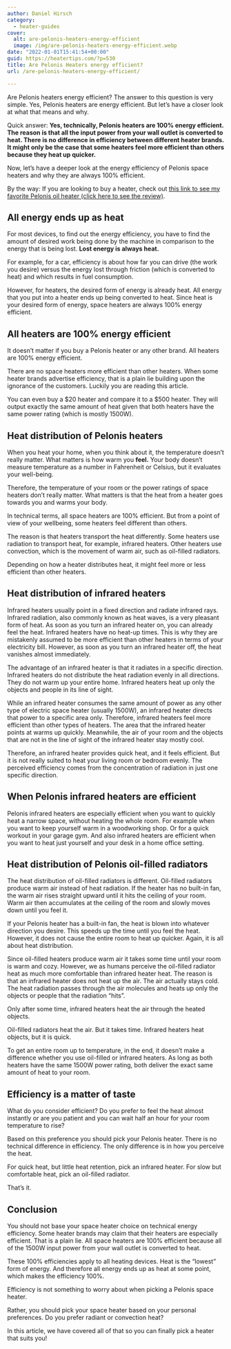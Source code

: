 ```yaml
---
author: Daniel Hirsch
category:
  - heater-guides
cover:
  alt: are-pelonis-heaters-energy-efficient
  image: /img/are-pelonis-heaters-energy-efficient.webp
date: "2022-01-01T15:41:54+00:00"
guid: https://heatertips.com/?p=530
title: Are Pelonis Heaters energy efficient?
url: /are-pelonis-heaters-energy-efficient/

---
```

Are Pelonis heaters energy efficient? The answer to this question is very simple. Yes, Pelonis heaters are energy efficient. But let’s have a closer look at what that means and why.

Quick answer: **Yes, technically, Pelonis heaters are 100% energy efficient. The reason is that all the input power from your wall outlet is converted to heat. There is no difference in efficiency between different heater brands. It might only be the case that some heaters feel more efficient than others because they heat up quicker.**

Now, let’s have a deeper look at the energy efficiency of Pelonis space heaters and why they are always 100% efficient.

By the way: If you are looking to buy a heater, check out [this link to see my favorite Pelonis oil heater (click here to see the review)](/recommended-products/oil-filled-radiator/).

## All energy ends up as heat

For most devices, to find out the energy efficiency, you have to find the amount of desired work being done by the machine in comparison to the energy that is being lost. **Lost energy is always heat.**

For example, for a car, efficiency is about how far you can drive (the work you desire) versus the energy lost through friction (which is converted to heat) and which results in fuel consumption.

However, for heaters, the desired form of energy is already heat. All energy that you put into a heater ends up being converted to heat. Since heat is your desired form of energy, space heaters are always 100% energy efficient.

## All heaters are 100% energy efficient

It doesn’t matter if you buy a Pelonis heater or any other brand. All heaters are 100% energy efficient.

There are no space heaters more efficient than other heaters. When some heater brands advertise efficiency, that is a plain lie building upon the ignorance of the customers. Luckily you are reading this article.

You can even buy a $20 heater and compare it to a $500 heater. They will output exactly the same amount of heat given that both heaters have the same power rating (which is mostly 1500W).

## Heat distribution of Pelonis heaters

When you heat your home, when you think about it, the temperature doesn’t really matter. What matters is how warm you **feel.** Your body doesn’t measure temperature as a number in Fahrenheit or Celsius, but it evaluates your well-being.

Therefore, the temperature of your room or the power ratings of space heaters don’t really matter. What matters is that the heat from a heater goes towards you and warms your body.

In technical terms, all space heaters are 100% efficient. But from a point of view of your wellbeing, some heaters feel different than others.

The reason is that heaters transport the heat differently. Some heaters use radiation to transport heat, for example, infrared heaters. Other heaters use convection, which is the movement of warm air, such as oil-filled radiators.

Depending on how a heater distributes heat, it might feel more or less efficient than other heaters.

## Heat distribution of infrared heaters

Infrared heaters usually point in a fixed direction and radiate infrared rays. Infrared radiation, also commonly known as heat waves, is a very pleasant form of heat. As soon as you turn an infrared heater on, you can already feel the heat. Infrared heaters have no heat-up times. This is why they are mistakenly assumed to be more efficient than other heaters in terms of your electricity bill. However, as soon as you turn an infrared heater off, the heat vanishes almost immediately.

The advantage of an infrared heater is that it radiates in a specific direction. Infrared heaters do not distribute the heat radiation evenly in all directions. They do not warm up your entire home. Infrared heaters heat up only the objects and people in its line of sight.

While an infrared heater consumes the same amount of power as any other type of electric space heater (usually 1500W), an infrared heater directs that power to a specific area only. Therefore, infrared heaters feel more efficient than other types of heaters. The area that the infrared heater points at warms up quickly. Meanwhile, the air of your room and the objects that are not in the line of sight of the infrared heater stay mostly cool.

Therefore, an infrared heater provides quick heat, and it feels efficient. But it is not really suited to heat your living room or bedroom evenly. The perceived efficiency comes from the concentration of radiation in just one specific direction.

## When Pelonis infrared heaters are efficient

Pelonis infrared heaters are especially efficient when you want to quickly heat a narrow space, without heating the whole room. For example when you want to keep yourself warm in a woodworking shop. Or for a quick workout in your garage gym. And also infrared heaters are efficient when you want to heat just yourself and your desk in a home office setting.

## Heat distribution of Pelonis oil-filled radiators

The heat distribution of oil-filled radiators is different. Oil-filled radiators produce warm air instead of heat radiation. If the heater has no built-in fan, the warm air rises straight upward until it hits the ceiling of your room. Warm air then accumulates at the ceiling of the room and slowly moves down until you feel it.

If your Pelonis heater has a built-in fan, the heat is blown into whatever direction you desire. This speeds up the time until you feel the heat. However, it does not cause the entire room to heat up quicker. Again, it is all about heat distribution.

Since oil-filled heaters produce warm air it takes some time until your room is warm and cozy. However, we as humans perceive the oil-filled radiator heat as much more comfortable than infrared heater heat. The reason is that an infrared heater does not heat up the air. The air actually stays cold. The heat radiation passes through the air molecules and heats up only the objects or people that the radiation “hits”.

Only after some time, infrared heaters heat the air through the heated objects.

Oil-filled radiators heat the air. But it takes time. Infrared heaters heat objects, but it is quick.

To get an entire room up to temperature, in the end, it doesn’t make a difference whether you use oil-filled or infrared heaters. As long as both heaters have the same 1500W power rating, both deliver the exact same amount of heat to your room.

## Efficiency is a matter of taste

What do you consider efficient? Do you prefer to feel the heat almost instantly or are you patient and you can wait half an hour for your room temperature to rise?

Based on this preference you should pick your Pelonis heater. There is no technical difference in efficiency. The only difference is in how you perceive the heat.

For quick heat, but little heat retention, pick an infrared heater. For slow but comfortable heat, pick an oil-filled radiator.

That’s it.

## Conclusion

You should not base your space heater choice on technical energy efficiency. Some heater brands may claim that their heaters are especially efficient. That is a plain lie. All space heaters are 100% efficient because all of the 1500W input power from your wall outlet is converted to heat.

These 100% efficiencies apply to all heating devices. Heat is the “lowest” form of energy. And therefore all energy ends up as heat at some point, which makes the efficiency 100%.

Efficiency is not something to worry about when picking a Pelonis space heater.

Rather, you should pick your space heater based on your personal preferences. Do you prefer radiant or convection heat?

In this article, we have covered all of that so you can finally pick a heater that suits you!
